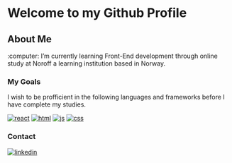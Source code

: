 
# Welcome to my Github Profile

 ## About Me
<p>
:computer: I’m currently learning Front-End development through online study at Noroff a learning institution based in Norway.
</p>

### My Goals
<p>
I wish to be profficient in the following languages and frameworks before I have complete my studies.
</p>

<p>
  <a href="#"><img src="https://user-images.githubusercontent.com/88853764/172823916-38fb182d-387b-407b-93e8-a63ff34835f5.svg" alt="react" style="max-width: 100%;"></a>  
  <a href="#"><img src="https://user-images.githubusercontent.com/88853764/172825242-03a2fd5a-9f90-4752-b8fa-c0b13e3b80a9.svg" alt="html" style="max-width: 100%;"></a>  
  <a href="#"><img src="https://user-images.githubusercontent.com/88853764/172825319-d39a6a06-e54f-4cfd-b8d7-e1f9aa69cf4f.svg" alt="js" style="max-width: 100%;"></a>  
  <a href="#"><img src="https://user-images.githubusercontent.com/88853764/172825371-07c5f12c-c2a8-40a6-8eb2-f9527cc57cfb.svg" alt="css" style="max-width: 100%;"></a>  
</p>

### Contact
<p>
    <a href="https://www.linkedin.com/in/andrewjameshay/"><img src="https://user-images.githubusercontent.com/88853764/172825414-37765e95-2c43-4609-823f-ba9860235905.svg" alt="linkedin" style="max-width: 100%;"></a>
</p>

